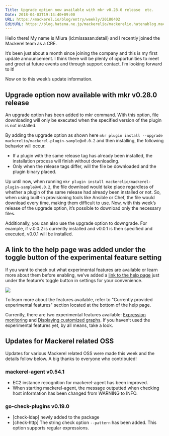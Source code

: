 ```yaml
---
Title: Upgrade option now available with mkr v0.28.0 release  etc.
Date: 2018-04-03T19:14:40+09:00
URL: https://mackerel.io/blog/entry/weekly/20180402
EditURL: https://blog.hatena.ne.jp/mackerelio/mackerelio.hatenablog.mackerel.io/atom/entry/17391345971631980368
---
```


Hello there! My name is Miura (id:missasan:detail) and I recently joined the Mackerel team as a CRE. 

It’s been just about a month since joining the company and this is my first update announcement. I think there will be plenty of opportunities to meet and greet at future events and through support contact. I’m looking forward to it!

Now on to this week’s update information.

## Upgrade option now available with mkr v0.28.0 release 

An upgrade option has been added to mkr command. With this option, file downloading will only be executed when the specified version of the plugin is not installed.

By adding the upgrade option as shown here `mkr plugin install --upgrade mackerelio/mackerel-plugin-sample@v0.0.2` and then installing, the following behavior will occur.

- If a plugin with the same release tag has already been installed, the installation process will finish without downloading.
- Only when the release tags differ, will the file be downloaded and the plugin binary placed.

Up until now, when running `mkr plugin install mackerelio/mackerel-plugin-sample@v0.0.2`, the file download would take place regardless of whether a plugin of the same release had already been installed or not. So, when using built-in provisioning tools like Ansible or Chef, the file would download every time, making them difficult to use. Now, with this week’s release of the upgrade option, it’s possible to download only the necessary files.

Additionally, you can also use the upgrade option to downgrade. For example, if v.0.0.2 is currently installed and v0.0.1 is then specified and executed, v0.0.1 will be installed.

## A link to the help page was added under the toggle button of the experimental feature setting

If you want to check out what experimental features are available or learn more about them before enabling, we’ve added a [link to the help page](https://mackerel.io/docs/entry/advanced/experimental-features-config) just under the feature’s toggle button in settings for your convenience. 

![](https://cdn-ak.f.st-hatena.com/images/fotolife/a/andyyk/20180403/20180403164039.png)

To learn more about the features available, refer to "Currently provided experimental features" section located at the bottom of the help page.

Currently, there are two experimental features available: [Expression monitoring](https://mackerel.io/docs/entry/expression-monitoring) and [Displaying customized graphs](https://mackerel.io/docs/entry/advanced/advanced-graph). If you haven’t used the experimental features yet, by all means, take a look.

## Updates for Mackerel related OSS

Updates for various Mackerel related OSS were made this week and the details follow below. A big thanks to everyone who contributed!

### mackerel-agent v0.54.1

- EC2 instance recognition for mackerel-agent has been improved.
- When starting mackerel-agent, the message outputted when checking host information has been changed from WARNING to INFO.

### go-check-plugins v0.19.0

- [check-ldap] newly added to the package
- [check-http] The string check option `--pattern` has been added. This option supports regular expressions.

